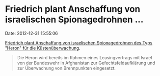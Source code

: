 Friedrich plant Anschaffung von israelischen Spionagedrohnen \...
=================================================================

Date: 2012-12-31 15:55:06

[Friedrich plant Anschaffung von israelischen Spionagedrohnen des Typs
\"Heron\" für die
Küstenüberwachung](http://www.golem.de/news/heron-deutschland-will-israelische-drohnen-zur-kuestenueberwachung-1212-96587.html).

> Die Heron wird bereits im Rahmen eines Leasingvertrags mit Israel von
> der Bundeswehr in Afghanistan zur Gefechtsfeldaufklärung und zur
> Überwachung von Brennpunkten eingesetzt.
